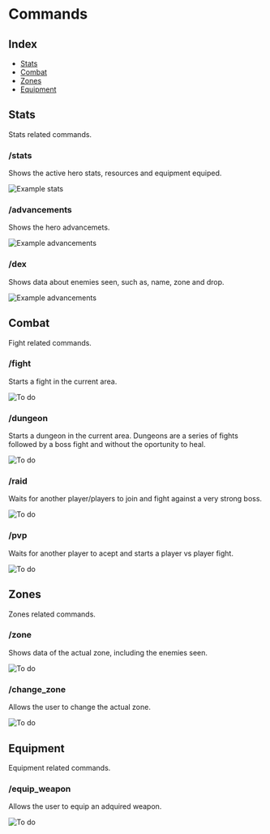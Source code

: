 # Commands

## Index
- [Stats](#stats)
- [Combat](#combat)
- [Zones](#zones)
- [Equipment](#equipment)

## Stats
Stats related commands.

### /stats
Shows the active hero stats, resources and equipment equiped.

![Example stats](images/commands/stats.PNG)

### /advancements
Shows the hero advancemets.

![Example advancements](images/commands/advancements.PNG)

### /dex
Shows data about enemies seen, such as, name, zone and drop.

![Example advancements](images/commands/advancements.PNG)

## Combat
Fight related commands.

### /fight
Starts a fight in the current area.

![To do](images/commands/todo.PNG)

### /dungeon
Starts a dungeon in the current area.
Dungeons are a series of fights followed by a boss fight and without the oportunity to heal.

![To do](images/commands/todo.PNG)

### /raid
Waits for another player/players to join and fight against a very strong boss.

![To do](images/commands/todo.PNG)

### /pvp
Waits for another player to acept and starts a player vs player fight.

![To do](images/commands/todo.PNG)

## Zones
Zones related commands.

### /zone
Shows data of the actual zone, including the enemies seen.

![To do](images/commands/todo.PNG)

### /change_zone
Allows the user to change the actual zone.

![To do](images/commands/todo.PNG)

## Equipment
Equipment related commands.

### /equip_weapon
Allows the user to equip an adquired weapon.

![To do](images/commands/todo.PNG)